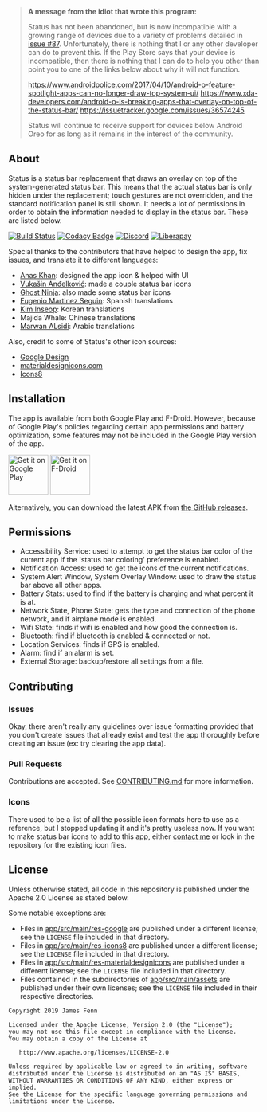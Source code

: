 > **A message from the idiot that wrote this program:**
> 
> Status has not been abandoned, but is now incompatible with a growing range of devices due to a variety of problems detailed in [issue #87](https://github.com/TheAndroidMaster/Status/issues/87). Unfortunately, there is nothing that I or any other developer can do to prevent this. If the Play Store says that your device is incompatible, then there is nothing that I can do to help you other than point you to one of the links below about why it will not function.
> 
> https://www.androidpolice.com/2017/04/10/android-o-feature-spotlight-apps-can-no-longer-draw-top-system-ui/
> https://www.xda-developers.com/android-o-is-breaking-apps-that-overlay-on-top-of-the-status-bar/
> https://issuetracker.google.com/issues/36574245
> 
> Status will continue to receive support for devices below Android Oreo for as long as it remains in the interest of the community.

## About

Status is a status bar replacement that draws an overlay on top of the system-generated status bar. This means that the actual status bar is only hidden under the replacement; touch gestures are not overridden, and the standard notification panel is still shown. It needs a lot of permissions in order to obtain the information needed to display in the status bar. These are listed below.

[![Build Status](https://travis-ci.com/fennifith/Status.svg)](https://travis-ci.com/fennifith/Status)
[![Codacy Badge](https://api.codacy.com/project/badge/Grade/4f0694753964424b82ccb3544d24df2a)](https://www.codacy.com/app/fennifith/Status?utm_source=github.com&amp;utm_medium=referral&amp;utm_content=fennifith/Status&amp;utm_campaign=Badge_Grade)
[![Discord](https://img.shields.io/discord/514625116706177035.svg?logo=discord&colorB=7289da)](https://discord.gg/ugwZR7V)
[![Liberapay](https://img.shields.io/badge/liberapay-donate-yellow.svg?logo=liberapay)](https://liberapay.com/fennifith/donate)

Special thanks to the contributors that have helped to design the app, fix issues, and translate it to different languages:

- [Anas Khan](https://twitter.com/MAKTHG): designed the app icon & helped with UI
- [Vukašin Anđelković](https://dribbble.com/zavukodlak): made a couple status bar icons
- [Ghost Ninja](https://technologx.com/): also made some status bar icons
- [Eugenio Martinez Seguin](https://github.com/Ryo567): Spanish translations
- [Kim Inseop](https://github.com/opnay): Korean translations
- Majida Whale: Chinese translations
- [Marwan ALsidi](https://github.com/Alsidi-Group): Arabic translations

Also, credit to some of Status's other icon sources:

- [Google Design](https://material.io/tools/icons/)
- [materialdesignicons.com](https://materialdesignicons.com/)
- [Icons8](https://icons8.com/icons)

## Installation

The app is available from both Google Play and F-Droid. However, because of Google Play's policies regarding certain app permissions and battery optimization, some features may not be included in the Google Play version of the app.

[<img src="https://play.google.com/intl/en_us/badges/images/generic/en_badge_web_generic.png"
    alt="Get it on Google Play"
    height="80">](https://play.google.com/store/apps/details?id=com.james.status)
[<img src="https://f-droid.org/badge/get-it-on.png"
      alt="Get it on F-Droid"
      height="80">](https://f-droid.org/en/packages/com.james.status/)

Alternatively, you can download the latest APK from [the GitHub releases](../../releases/).

## Permissions

- Accessibility Service: used to attempt to get the status bar color of the current app if the 'status bar coloring' preference is enabled.
- Notification Access: used to get the icons of the current notifications.
- System Alert Window, System Overlay Window: used to draw the status bar above all other apps.
- Battery Stats: used to find if the battery is charging and what percent it is at.
- Network State, Phone State: gets the type and connection of the phone network, and if airplane mode is enabled.
- Wifi State: finds if wifi is enabled and how good the connection is.
- Bluetooth: find if bluetooth is enabled & connected or not.
- Location Services: finds if GPS is enabled.
- Alarm: find if an alarm is set.
- External Storage: backup/restore all settings from a file.

## Contributing

### Issues

Okay, there aren't really any guidelines over issue formatting provided that you don't create issues that already exist and test the app thoroughly before creating an issue (ex: try clearing the app data).

### Pull Requests

Contributions are accepted. See [CONTRIBUTING.md](./.github/CONTRIBUTING.md) for more information.

### Icons

There used to be a list of all the possible icon formats here to use as a reference, but I stopped updating it and it's pretty useless now. If you want to make status bar icons to add to this app, either [contact me](mailto:contact@jfenn.me) or look in the repository for the existing icon files.

## License

Unless otherwise stated, all code in this repository is published under the Apache 2.0 License as stated below.

Some notable exceptions are:
- Files in [app/src/main/res-google](./app/src/main/res-google) are published under a different license; see the `LICENSE` file included in that directory.
- Files in [app/src/main/res-icons8](./app/src/main/res-icons8) are published under a different license; see the `LICENSE` file included in that directory.
- Files in [app/src/main/res-materialdesignicons](./app/src/main/res-materialdesignicons) are published under a different license; see the `LICENSE` file included in that directory.
- Files contained in the subdirectories of [app/src/main/assets](./app/src/main/assets) are published under their own licenses; see the `LICENSE` file included in their respective directories.

```
Copyright 2019 James Fenn

Licensed under the Apache License, Version 2.0 (the "License");
you may not use this file except in compliance with the License.
You may obtain a copy of the License at

   http://www.apache.org/licenses/LICENSE-2.0

Unless required by applicable law or agreed to in writing, software
distributed under the License is distributed on an "AS IS" BASIS,
WITHOUT WARRANTIES OR CONDITIONS OF ANY KIND, either express or implied.
See the License for the specific language governing permissions and
limitations under the License.
```
